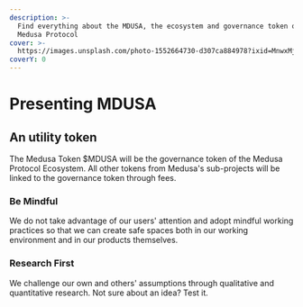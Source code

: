 ```yaml
---
description: >-
  Find everything about the MDUSA, the ecosystem and governance token of the
  Medusa Protocol
cover: >-
  https://images.unsplash.com/photo-1552664730-d307ca884978?ixid=MnwxMjA3fDB8MHxwaG90by1wYWdlfHx8fGVufDB8fHx8&ixlib=rb-1.2.1&auto=format&fit=crop&w=2970&q=80
coverY: 0
---
```


# Presenting MDUSA

## An utility token

The Medusa Token $MDUSA will be the governance token of the Medusa Protocol Ecosystem. All other tokens from Medusa's sub-projects will be linked to the governance token through fees.



### Be Mindful

We do not take advantage of our users' attention and adopt mindful working practices so that we can create safe spaces both in our working environment and in our products themselves.

### Research First

We challenge our own and others' assumptions through qualitative and quantitative research. Not sure about an idea? Test it.
